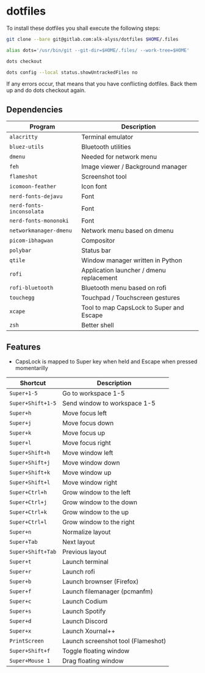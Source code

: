 # dotfiles

To install these dotfiles you shall execute the following steps:

```bash
git clone --bare git@gitlab.com:alk-alyss/dotfiles $HOME/.files

alias dots='/usr/bin/git --git-dir=$HOME/.files/ --work-tree=$HOME'

dots checkout

dots config --local status.showUntrackedFiles no
```

If any errors occur, that means that you have conflicting dotfiles. Back them up and do dots checkout again.

## Dependencies

| Program                  | Description                              |
| ------------------------ | ---------------------------------------- |
| `alacritty`              | Terminal emulator                        |
| `bluez-utils`            | Bluetooth utilities                      |
| `dmenu`                  | Needed for network menu                  |
| `feh`                    | Image viewer / Background manager        |
| `flameshot`              | Screenshot tool                          |
| `icomoon-feather`        | Icon font                                |
| `nerd-fonts-dejavu`      | Font                                     |
| `nerd-fonts-inconsolata` | Font                                     |
| `nerd-fonts-mononoki`    | Font                                     |
| `networkmanager-dmenu`   | Network menu based on dmenu              |
| `picom-ibhagwan`         | Compositor                               |
| `polybar`                | Status bar                               |
| `qtile`                  | Window manager written in Python         |
| `rofi`                   | Application launcher / dmenu replacement |
| `rofi-bluetooth`         | Bluetooth menu based on rofi             |
| `touchegg`               | Touchpad / Touchscreen gestures          |
| `xcape`                  | Tool to map CapsLock to Super and Escape |
| `zsh`                    | Better shell                             |

## Features

- CapsLock is mapped to Super key when held and Escape when pressed momentarilly

| Shortcut          | Description                        |
| ----------------- | ---------------------------------- |
| `Super+1-5`       | Go to workspace 1-5                |
| `Super+Shift+1-5` | Send window to workspace 1-5       |
| `Super+h`         | Move focus left                    |
| `Super+j`         | Move focus down                    |
| `Super+k`         | Move focus up                      |
| `Super+l`         | Move focus right                   |
| `Super+Shift+h`   | Move window left                   |
| `Super+Shift+j`   | Move window down                   |
| `Super+Shift+k`   | Move window up                     |
| `Super+Shift+l`   | Move window right                  |
| `Super+Ctrl+h`    | Grow window to the left            |
| `Super+Ctrl+j`    | Grow window to the down            |
| `Super+Ctrl+k`    | Grow window to the up              |
| `Super+Ctrl+l`    | Grow window to the right           |
| `Super+n`         | Normalize layout                   |
| `Super+Tab`       | Next layout                        |
| `Super+Shift+Tab` | Previous layout                    |
| `Super+t`         | Launch terminal                    |
| `Super+r`         | Launch rofi                        |
| `Super+b`         | Launch brownser (Firefox)          |
| `Super+f`         | Launch filemanager (pcmanfm)       |
| `Super+c`         | Launch Codium                      |
| `Super+s`         | Launch Spotify                     |
| `Super+d`         | Launch Discord                     |
| `Super+x`         | Launch Xournal++                   |
| `PrintScreen`     | Launch screenshot tool (Flameshot) |
| `Super+Shift+f`   | Toggle floating window             |
| `Super+Mouse 1`   | Drag floating window               |
